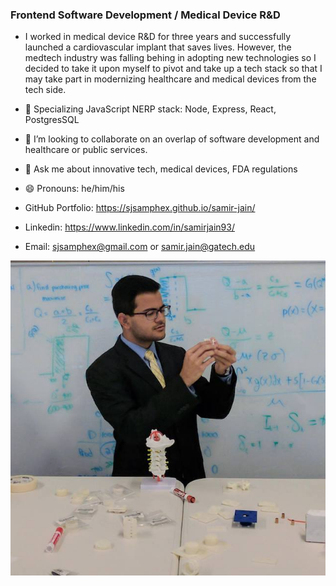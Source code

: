 ### Frontend Software Development / Medical Device R&D

- I worked in medical device R&D for three years and successfully launched a cardiovascular implant that saves lives. However, the medtech industry was falling behing in adopting new technologies so I decided to take it upon myself to pivot and take up a tech stack so that I may take part in modernizing healthcare and medical devices from the tech side.
- 🔭 Specializing JavaScript NERP stack: Node, Express, React, PostgresSQL
- 👯 I’m looking to collaborate on an overlap of software development and healthcare or public services.
- 💬 Ask me about innovative tech, medical devices, FDA regulations
- 😄 Pronouns: he/him/his

- GitHub Portfolio: https://sjsamphex.github.io/samir-jain/
- Linkedin: https://www.linkedin.com/in/samirjain93/
- Email: sjsamphex@gmail.com or samir.jain@gatech.edu

![Samir_Jain_Spine](https://raw.githubusercontent.com/sjsamphex/sjsamphex/main/images/Samir-Banner.jpg)
